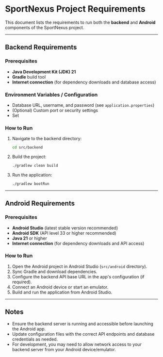 # SportNexus Project Requirements

This document lists the requirements to run both the **backend** and **Android** components of the SportNexus project.

***

## Backend Requirements

### Prerequisites

- **Java Development Kit (JDK) 21** 
- **Gradle** build tool  
- **Internet connection** (for dependency downloads and database access)

### Environment Variables / Configuration

- Database URL, username, and password (see `application.properties`)
- (Optional) Custom port or security settings
- Set

### How to Run

1. Navigate to the backend directory:
    ```sh
    cd src/backend
    ```
2. Build the project:
    ```sh
    ./gradlew clean build
    ```
3. Run the application:
    ```sh
    ./gradlew bootRun
    ```

***

## Android Requirements

### Prerequisites

- **Android Studio** (latest stable version recommended)
- **Android SDK** (API level 33 or higher recommended)
- **Java 21** or higher
- **Internet connection** (for dependency downloads and API access)

### How to Run

1. Open the Android project in Android Studio (`src/android` directory).
2. Sync Gradle and download dependencies.
3. Configure the backend API base URL in the app's configuration (if required).
4. Connect an Android device or start an emulator.
5. Build and run the application from Android Studio.

***

## Notes

- Ensure the backend server is running and accessible before launching the Android app.
- Update configuration files with the correct API endpoints and database credentials as needed.
- For development, you may need to allow network access to your backend server from your Android device/emulator.